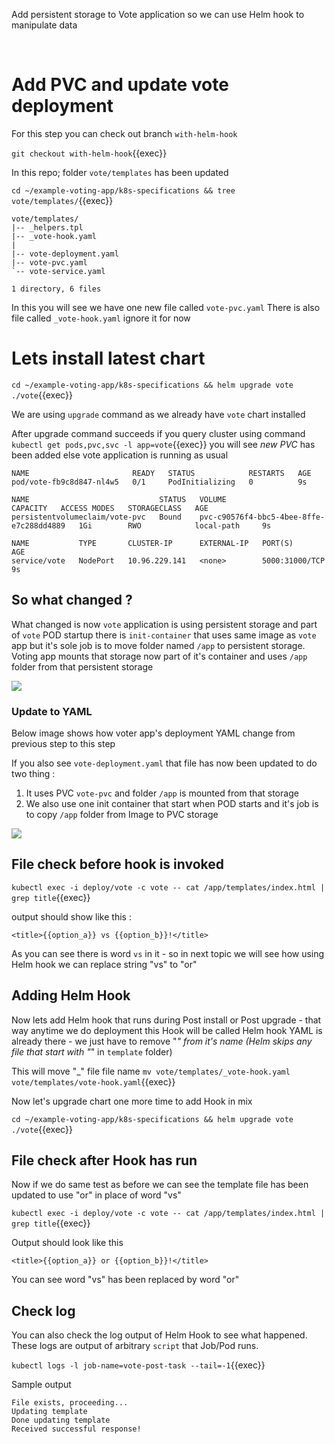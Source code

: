 
Add persistent storage to Vote application so we can use Helm hook to manipulate data

<br>

# Add PVC and update vote deployment 

For this step you can check out branch `with-helm-hook`

`git checkout with-helm-hook`{{exec}}

In this repo; folder `vote/templates` has been updated

`cd ~/example-voting-app/k8s-specifications && tree vote/templates/`{{exec}}

```
vote/templates/
|-- _helpers.tpl
|-- _vote-hook.yaml
|
|-- vote-deployment.yaml
|-- vote-pvc.yaml
`-- vote-service.yaml

1 directory, 6 files
```

In this you will see we have one new file called `vote-pvc.yaml`
There is also file called `_vote-hook.yaml` ignore it for now 

# Lets install latest chart 

`cd ~/example-voting-app/k8s-specifications && helm upgrade vote ./vote`{{exec}}

We are using `upgrade` command as we already have `vote` chart installed 

After upgrade command succeeds if you query cluster using command `kubectl get pods,pvc,svc -l app=vote`{{exec}} you will see _new PVC_ has been added else vote application is running as usual 

```
NAME                       READY   STATUS            RESTARTS   AGE
pod/vote-fb9c8d847-nl4w5   0/1     PodInitializing   0          9s

NAME                             STATUS   VOLUME                                     CAPACITY   ACCESS MODES   STORAGECLASS   AGE
persistentvolumeclaim/vote-pvc   Bound    pvc-c90576f4-bbc5-4bee-8ffe-e7c288dd4889   1Gi        RWO            local-path     9s

NAME           TYPE       CLUSTER-IP      EXTERNAL-IP   PORT(S)          AGE
service/vote   NodePort   10.96.229.141   <none>        5000:31000/TCP   9s
```

## So what changed ?

What changed is now `vote` application is using persistent storage and part of `vote` POD startup there is `init-container` that uses same image as `vote` app but it's sole job is to move folder named `/app` to persistent storage. Voting app mounts that storage now part of it's container and uses `/app` folder from that persistent storage 

![](https://i.ibb.co/VvpCQGW/voter-app-change.gif)

### Update to YAML 

Below image shows how voter app's deployment YAML change from previous step to this step 

If you also see `vote-deployment.yaml` that file has now been updated to do two thing : 

1. It uses PVC `vote-pvc` and folder `/app` is mounted from that storage 
2. We also use one init container that start when POD starts and it's job is to copy `/app` folder from Image to PVC storage 

![](https://i.ibb.co/wKgnvxn/image.png)

## File check before hook is invoked 

`kubectl exec -i deploy/vote -c vote -- cat /app/templates/index.html | grep title`{{exec}}

output should show like this : 

```
<title>{{option_a}} vs {{option_b}}!</title>
```

As you can see there is word `vs` in it - so in next topic we will see how using Helm hook we can replace string "vs" to "or"

## Adding Helm Hook 

Now lets add Helm hook that runs during Post install or Post upgrade - that way anytime we do deployment this Hook will be called
Helm hook YAML is already there - we just have to remove "_" from it's name (Helm skips any file that start with "_" in `template` folder)

This will move "_" file file name 
`mv vote/templates/_vote-hook.yaml vote/templates/vote-hook.yaml`{{exec}}

Now let's upgrade chart one more time to add Hook in mix 

`cd ~/example-voting-app/k8s-specifications && helm upgrade vote ./vote`{{exec}}

## File check after Hook has run 

Now if we do same test as before we can see the template file has been updated to use "or" in place of word "vs" 

`kubectl exec -i deploy/vote -c vote -- cat /app/templates/index.html | grep title`{{exec}}

Output should look like this 

```
<title>{{option_a}} or {{option_b}}!</title>
```

You can see word "vs" has been replaced by word "or"

## Check log 

You can also check the log output of Helm Hook to see what happened. 
These logs are output of arbitrary `script` that Job/Pod runs.

`kubectl logs -l job-name=vote-post-task --tail=-1`{{exec}}

Sample output 

```
File exists, proceeding...
Updating template
Done updating template
Received successful response!
```